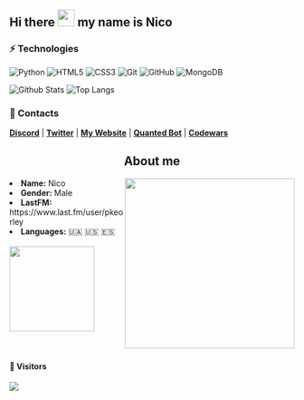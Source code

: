 ## Hi there <img src="https://raw.githubusercontent.com/aemmadi/aemmadi/master/wave.gif" width="30"> my name is Nico
### ⚡ Technologies
![Python](https://img.shields.io/badge/-Python-black?style=flat-square&logo=Python)
![HTML5](https://img.shields.io/badge/-HTML5-E34F26?style=flat-square&logo=html5&logoColor=white)
![CSS3](https://img.shields.io/badge/-CSS3-1572B6?style=flat-square&logo=css3)
![Git](https://img.shields.io/badge/-Git-black?style=flat-square&logo=git)
![GitHub](https://img.shields.io/badge/-GitHub-181717?style=flat-square&logo=github)
![MongoDB](https://img.shields.io/badge/-MongoDB-black?style=flat-square&logo=mongodb)

![Github Stats](https://github-readme-stats.vercel.app/api?username=pkeorley&count_private=true&show_icons=true&include_all_commits=true)
![Top Langs](https://github-readme-stats.vercel.app/api/top-langs/?username=pkeorley&hide=TeX&layout=compact)

### 📝 Contacts
<p>
    <strong><a target="_blank" href="https://discord.com/users/762805351242268702">Discord</a></strong> |
    <strong><a target="_blank" href="https://twitter.com/pkeorley">Twitter</a></strong> |
    <strong><a target="_blank" href="https://pkeorley.xyz">My Website</a></strong> |
    <strong><a target="_blank" href="https://pkeorley.xyz/i/quanted-invite">Quanted Bot</a></strong> |
    <strong><a target="_blank" href="https://www.codewars.com/users/pkeorley">Codewars</a></strong>
</p>

<div>
    <h2 align="center">About me</h2>
    <div align="center">
        <img height="300" src="https://spotify-github-profile.vercel.app/api/view?uid=v2bdqm6yljgpwqjbc8l6xifi7&cover_image=true&theme=default" align="right">
    </div>
    <li><b>Name:</b> Nico</li>
    <li><b>Gender:</b> Male</li>
    <li><b>LastFM:</b> https://www.last.fm/user/pkeorley</li>
    <li><b>Languages:</b> 🇺🇦 🇺🇸 🇪🇸</li>
<br>
    <img height="150" src="https://discord-readme-badge.vercel.app/api?id=762805351242268702">
    <br><br><br>
    </div>
<div>

#### 👀 Visitors
<img src="https://visitor-badge.laobi.icu/badge?page_id=pkeorley.pkeorley"></img>
